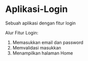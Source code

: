 # Aplikasi-Login
Sebuah aplikasi dengan fitur login

Alur Fitur Login:
1. Memasukkan email dan password
2. Memvalidasi masukkan
3. Menampilkan halaman Home
